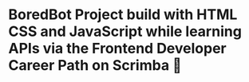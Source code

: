# BoredBot Project build with HTML CSS and JavaScript while learning APIs via the Frontend Developer Career Path on Scrimba 🤖
